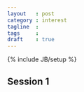 ```yaml
---
layout   : post
category : interest
tagline  : 
tags     : 
draft    : true
---
```

{% include JB/setup %}

## Session 1


